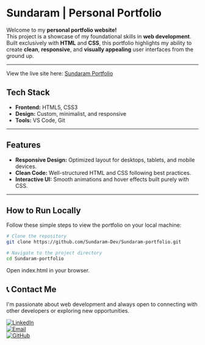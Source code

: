 # Sundaram | Personal Portfolio

Welcome to my **personal portfolio website!**  
This project is a showcase of my foundational skills in **web development**.  
Built exclusively with **HTML** and **CSS**, this portfolio highlights my ability to create **clean**, **responsive**, and **visually appealing** user interfaces from the ground up.

---
View the live site here: [Sundaram Portfolio](https://portfolio-mu-ten-mzrtwnfksv.vercel.app)

## Tech Stack

- **Frontend:** HTML5, CSS3  
- **Design:** Custom, minimalist, and responsive  
- **Tools:** VS Code, Git

---

## Features

- **Responsive Design:** Optimized layout for desktops, tablets, and mobile devices.  
- **Clean Code:** Well-structured HTML and CSS following best practices.  
- **Interactive UI:** Smooth animations and hover effects built purely with CSS.

---

## How to Run Locally

Follow these simple steps to view the portfolio on your local machine:

```bash
# Clone the repository
git clone https://github.com/Sundaram-Dev/Sundaram-portfolio.git

# Navigate to the project directory
cd Sundaram-portfolio

```
Open index.html in your browser.
## 📞 Contact Me

I'm passionate about web development and always open to connecting with other developers or exploring new opportunities.

[![LinkedIn](https://img.shields.io/badge/LinkedIn-%230077B5?style=for-the-badge&logo=linkedin&logoColor=white)](https://www.linkedin.com/in/sundaram-5695b629a)  
[![Email](https://img.shields.io/badge/Email-%23D14836?style=for-the-badge&logo=gmail&logoColor=white)](mailto:sundaram95802@gmail.com)  
[![GitHub](https://img.shields.io/badge/GitHub-%2312100E?style=for-the-badge&logo=github&logoColor=white)](https://github.com/Sundaram-Dev)



